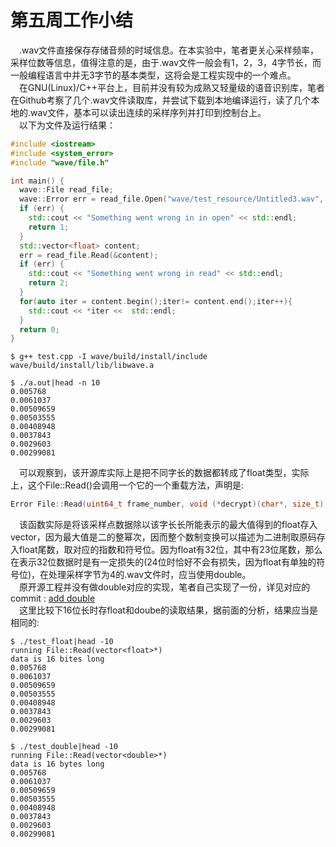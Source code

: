 # 第五周工作小结

&ensp;&ensp;.wav文件直接保存存储音频的时域信息。在本实验中，笔者更关心采样频率，采样位数等信息，值得注意的是，由于.wav文件一般会有1，2，3，4字节长，而一般编程语言中并无3字节的基本类型，这将会是工程实现中的一个难点。   
&ensp;&ensp;在GNU(Linux)/C++平台上，目前并没有较为成熟又轻量级的语音识别库，笔者在Github考察了几个.wav文件读取库，并尝试下载到本地编译运行，读了几个本地的.wav文件，基本可以读出连续的采样序列并打印到控制台上。  
&ensp;&ensp;以下为文件及运行结果：

```cpp
#include <iostream>
#include <system_error>
#include "wave/file.h"

int main() {
  wave::File read_file;
  wave::Error err = read_file.Open("wave/test_resource/Untitled3.wav", wave::kIn);
  if (err) {
    std::cout << "Something went wrong in in open" << std::endl;
    return 1;
  }
  std::vector<float> content;
  err = read_file.Read(&content);
  if (err) {
    std::cout << "Something went wrong in read" << std::endl;
    return 2;
  }
  for(auto iter = content.begin();iter!= content.end();iter++){
    std::cout << *iter <<  std::endl;
  }
  return 0;
}

```
```shell
$ g++ test.cpp -I wave/build/install/include wave/build/install/lib/libwave.a

$ ./a.out|head -n 10
0.005768
0.0061037
0.00509659
0.00503555
0.00408948
0.0037843
0.0029603
0.00299081

```
&ensp;&ensp;可以观察到，该开源库实际上是把不同字长的数据都转成了float类型，实际上，这个File::Read()会调用一个它的一个重载方法，声明是:
```cpp
Error File::Read(uint64_t frame_number, void (*decrypt)(char*, size_t),std::vector<float>* output) 
```
&ensp;&ensp;该函数实际是将该采样点数据除以该字长长所能表示的最大值得到的float存入vector，因为最大值是二的整幂次，因而整个数制变换可以描述为二进制取原码存入float尾数，取对应的指数和符号位。因为float有32位，其中有23位尾数，那么在表示32位数据时是有一定损失的(24位时恰好不会有损失，因为float有单独的符号位)，在处理采样字节为4的.wav文件时，应当使用double。  
&ensp;&ensp;原开源工程并没有做double对应的实现，笔者自己实现了一份，详见对应的commit :
[add double](https://github.com/unnamed02/dsp/commit/0f32d5e3432d2b878e840d5d76425e2513b8e75f)   
&ensp;&ensp;这里比较下16位长时存float和doube的读取结果，据前面的分析，结果应当是相同的:
```shell
$ ./test_float|head -10 
running File::Read(vector<float>*)
data is 16 bites long
0.005768
0.0061037
0.00509659
0.00503555
0.00408948
0.0037843
0.0029603
0.00299081
```
```shell
$ ./test_double|head -10
running File::Read(vector<double>*)
data is 16 bytes long
0.005768
0.0061037
0.00509659
0.00503555
0.00408948
0.0037843
0.0029603
0.00299081
```
